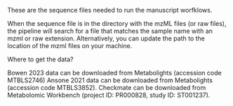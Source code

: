 These are the sequence files needed to run the manuscript worfklows.

When the sequence file is in the directory with the mzML files (or raw files), the pipeline will search for a file that matches the sample name with an mzml or raw extension. Alternatively, you can update the path to the location of the mzml files on your machine.

Where to get the data?

Bowen 2023 data can be downloaded from Metabolights (accession code MTBLS2746)
Ansone 2021 data can be downloaded from Metabolights (accession code MTBLS3852). 
Checkmate can be downloaded from Metabolomic Workbench (project ID: PR000828, study ID: ST001237).